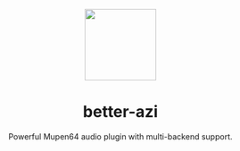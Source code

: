 <p align="center">
  <img width="128" align="center" src="https://github.com/user-attachments/assets/4a0a350e-5886-42d0-9cb1-f9df119c028f">
</p>

<h1 align="center">
  better-azi
</h1>

<p align="center">
  Powerful Mupen64 audio plugin with multi-backend support.
</p>
